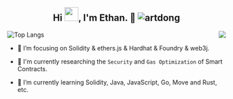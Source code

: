 <h2 align="center">Hi <img src="https://cdn.jsdelivr.net/gh/dmego/images/img/Hi.gif" height="32" />, I'm Ethan. 👋 <img src="https://komarev.com/ghpvc/?username=EthanOK&label=Visits" alt="artdong" />
</h2>
 
<img align="right" src="https://github-readme-stats.vercel.app/api?username=EthanOK&show_icons=true&icon_color=CE1D2D&hide_title=true" />


![Top Langs](https://github-readme-stats.vercel.app/api/top-langs/?username=EthanOK&layout=compact&langs_count=6)


- :orange_book: I’m focusing on Solidity & ethers.js & Hardhat & Foundry & web3j.


- 🔭 I'm currently researching the `Security` and `Gas Optimization` of Smart Contracts.


- 🌱 I’m currently learning Solidity, Java, JavaScript, Go, Move and Rust, etc.

<!--
[![Stargazers over time](https://starchart.cc/Jxpro/damai-tickets.svg) ](https://starchart.cc/Jxpro/damai-tickets)
-->

<!--
**EthanOK/EthanOk** is a ✨ _special_ ✨ repository because its `README.md` (this file) appears on your GitHub profile.

Here are some ideas to get you started:

- 🔭 I’m currently working on ...
- 🌱 I’m currently learning ...
- 👯 I’m looking to collaborate on ...
- 🤔 I’m looking for help with ...
- 💬 Ask me about ...
- 📫 How to reach me: ...
- 😄 Pronouns: ...
- ⚡ Fun fact: ...
-->


